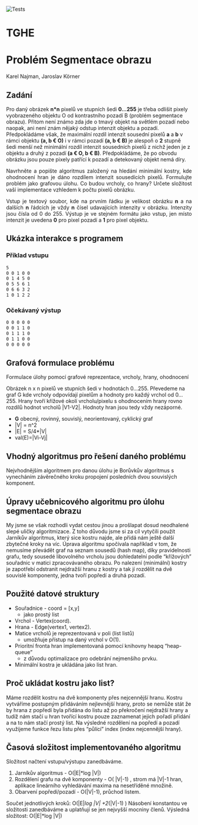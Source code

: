 ![Tests](https://github.com/elPytel/TGHE-Segmentace_obrazu/actions/workflows/main.yml/badge.svg)

# TGHE
# Problém Segmentace obrazu
Karel Najman, Jaroslav Körner

## Zadání

<p style="text-align: justify;">

Pro daný obrázek <b>n*n</b> pixelů ve stupních šedi <b>0...255</b> je třeba odlišit pixely vyobrazeného objektu O od kontrastního pozadí B (problém segmentace obrazu). Přitom není známo zda jde o tmavý objekt na světlém pozadí nebo naopak, ani není znám nějaký odstup intenzit objektu a pozadí. Předpokládáme však, že maximální rozdíl intenzit sousední pixelů <b>a</b> a <b>b</b> v rámci objektu <b>(a, b € O)</b> i v rámci pozadí <b>(a, b € B)</b> je alespoň o <b>2</b> stupně šedi menší než minimální rozdíl intenzit sousedních pixelů z nichž jeden je z objektu a druhý z pozadí <b>(a € O, b € B)</b>. Předpokládáme, že po obvodu obrázku jsou pouze pixely patřící k pozadí a detekovaný objekt nemá díry.

</p>

<p style="text-align: justify;">
Navrhněte a popište algoritmus založený na hledání minimální kostry, kde ohodnocení hran je dáno rozdílem intenzit sousedících pixelů. Formulujte problém jako grafovou úlohu. Co budou vrcholy, co hrany?
Určete složitost vaší implementace vzhledem k počtu pixelů obrázku.
</p>

<p style="text-align: justify;">
Vstup je textový soubor, kde na prvním řádku je velikost obrázku <b>n</b> a na dalších <b>n</b> řádcích je vždy <b>n</b> čísel udavajících intenzity v obrázku. Intenzity jsou čísla od 0 do 255. Výstup je ve stejném formátu jako vstup, jen místo intenzit je uvedena <b>0</b> pro pixel pozadí a <b>1</b> pro pixel objektu.
</p>

## Ukázka interakce s programem

### Příklad vstupu

```bash
5
0 0 1 0 0
0 1 4 5 0
0 5 5 6 1
0 6 6 3 2
1 0 1 2 2 
```

### Očekávaný výstup

```bash
0 0 0 0 0
0 0 1 1 0
0 1 1 1 0
0 1 1 0 0
0 0 0 0 0
```


## Grafová formulace problému
Formulace úlohy pomocí grafové reprezentace, vrcholy, hrany, ohodnocení

Obrázek n x n pixelů ve stupních šedi v hodnotách  0…255. Převedeme na graf G kde vrcholy odpovídají pixelům a hodnoty pro každý vrchol od 0…255. Hrany tvoří křížové okolí vrcholu/pixelu s ohodnocením hrany rovno rozdílů hodnot vrcholů |V1-V2|. Hodnoty hran jsou tedy vždy nezáporné.

- **G** obecný, rovinný, souvislý, neorientovaný, cyklický graf
- |V| = n^2
- |E| = S/4*|V|
- val(E)=|Vi-Vj|

## Vhodný algoritmus pro řešení daného problému
Nejvhodnějším algoritmem pro danou úlohu je Borůvkův algoritmus s vynecháním závěrečného kroku propojení posledních dvou souvislých komponent. 

## Úpravy učebnicového algoritmu pro úlohu segmentace obrazu
My jsme se však rozhodli vydat cestou jinou a prošlapat dosud neodhalené slepé uličky algoritmizace. Z toho důvodu jsme si za cíl vytyčili použít Jarníkův algoritmus, který sice kostru najde, ale přidá nám ještě další zbytečné kroky na víc. 
Úprava algoritmu spočívala například v tom, že nemusíme převádět graf na seznam sousedů (hash map), díky pravidelnosti grafu, tedy sousedé libovolného vrcholu jsou dohledatelní podle “křížových” souřadnic v matici zpracovávaného obrazu.
Po nalezení (minimální) kostry je zapotřebí odstranit nejdražší hranu z kostry a tak jí rozdělit na dvě souvislé komponenty, jedna tvoří popředí a druhá pozadí. 

## Použité datové struktury
- Souřadnice - coord = [x,y]
  - jako prostý list
- Vrchol - Vertex(coord).
- Hrana - Edge(vertex1, vertex2).
- Matice vrcholů je reprezentovaná v poli (list listů)
  - umožňuje přístup na daný vrchol v O(1).
- Prioritní fronta hran implementovaná pomocí knihovny heapq “heap-queue”
  - z důvodu optimalizace pro odebrání nejmenšího prvku.
- Minimální kostra je ukládána jako list hran.

## Proč ukládat kostru jako list?
Máme rozdělit kostru na dvě komponenty přes nejcennější hranu. Kostru vytváříme postupným přidáváním nejlevnější hrany, proto se nemůže stát že by hrana z popředí byla přidána do listu až po překročení nejdražší hrany a tudíž nám stačí u hran tvořící kostru pouze zaznamenat jejich pořadí přidání a na to nám stačí prostý list.
Na výsledné rozdělení na popředí a pozadí využijeme funkce řezu listu přes “půlící” index (index nejcennější hrany).

## Časová složitost implementovaného algoritmu
Složitost načtení vstupu/výstupu zanedbáváme.
1. Jarníkův algoritmus - O(|E|*log |V|) 
1. Rozdělení grafu na dvě komponenty - O( |V|-1) , strom má  |V|-1 hran, aplikace lineárního vyhledávání maxima na nesetříděné množině.
1. Obarvení popředí/pozadí - O(|V|-1), průchod listem.

Součet jednotlivých kroků: O(|E|*log |V| +2*(|V|-1) ) 
Násobení konstantou ve složitosti zanedbáváme a uplatňují se jen nejvyšší mocniny členů. Výsledná složitost: O(|E|*log |V|) 

